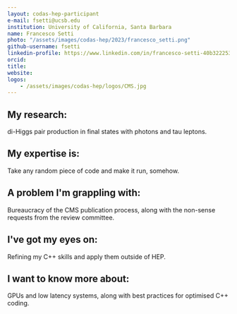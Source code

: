 ```yaml
---
layout: codas-hep-participant
e-mail: fsetti@ucsb.edu
institution: University of California, Santa Barbara
name: Francesco Setti
photo: "/assets/images/codas-hep/2023/francesco_setti.png"
github-username: fsetti
linkedin-profile: https://www.linkedin.com/in/francesco-setti-40b322253/
orcid:
title:
website:
logos:
    - /assets/images/codas-hep/logos/CMS.jpg
---
```


## My research:
di-Higgs pair production in final states with photons and tau leptons.

## My expertise is:
Take any random piece of code and make it run, somehow.

## A problem I'm grappling with:
Bureaucracy of the CMS publication process, along with the non-sense requests from the review committee.

## I've got my eyes on:
Refining my C++ skills and apply them outside of HEP.

## I want to know more about:
GPUs and low latency systems, along with best practices for optimised C++ coding.
